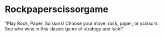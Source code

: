 # Rockpaperscissorgame
 "Play Rock, Paper, Scissors! Choose your move: rock, paper, or scissors. See who wins in this classic game of strategy and luck!"
